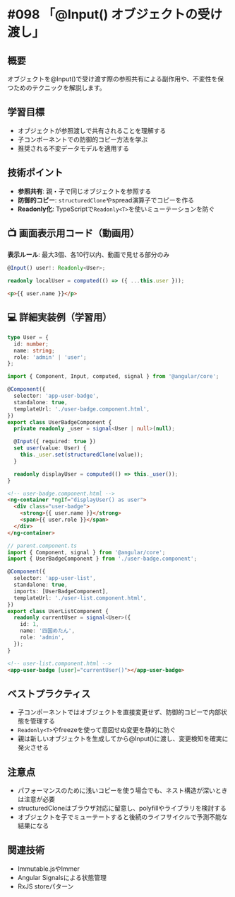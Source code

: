 # #098 「@Input() オブジェクトの受け渡し」

## 概要
オブジェクトを@Input()で受け渡す際の参照共有による副作用や、不変性を保つためのテクニックを解説します。

## 学習目標
- オブジェクトが参照渡しで共有されることを理解する
- 子コンポーネントでの防御的コピー方法を学ぶ
- 推奨される不変データモデルを適用する

## 技術ポイント
- **参照共有**: 親・子で同じオブジェクトを参照する
- **防御的コピー**: `structuredClone`やspread演算子でコピーを作る
- **Readonly化**: TypeScriptで`Readonly<T>`を使いミューテーションを防ぐ

## 📺 画面表示用コード（動画用）
**表示ルール**: 最大3個、各10行以内、動画で見せる部分のみ

```typescript
@Input() user!: Readonly<User>;
```

```typescript
readonly localUser = computed(() => ({ ...this.user }));
```

```html
<p>{{ user.name }}</p>
```

## 💻 詳細実装例（学習用）
```typescript
type User = {
  id: number;
  name: string;
  role: 'admin' | 'user';
};

import { Component, Input, computed, signal } from '@angular/core';

@Component({
  selector: 'app-user-badge',
  standalone: true,
  templateUrl: './user-badge.component.html',
})
export class UserBadgeComponent {
  private readonly _user = signal<User | null>(null);

  @Input({ required: true })
  set user(value: User) {
    this._user.set(structuredClone(value));
  }

  readonly displayUser = computed(() => this._user());
}
```

```html
<!-- user-badge.component.html -->
<ng-container *ngIf="displayUser() as user">
  <div class="user-badge">
    <strong>{{ user.name }}</strong>
    <span>{{ user.role }}</span>
  </div>
</ng-container>
```

```typescript
// parent.component.ts
import { Component, signal } from '@angular/core';
import { UserBadgeComponent } from './user-badge.component';

@Component({
  selector: 'app-user-list',
  standalone: true,
  imports: [UserBadgeComponent],
  templateUrl: './user-list.component.html',
})
export class UserListComponent {
  readonly currentUser = signal<User>({
    id: 1,
    name: '四国めたん',
    role: 'admin',
  });
}
```

```html
<!-- user-list.component.html -->
<app-user-badge [user]="currentUser()"></app-user-badge>
```

## ベストプラクティス
- 子コンポーネントではオブジェクトを直接変更せず、防御的コピーで内部状態を管理する
- `Readonly<T>`やfreezeを使って意図せぬ変更を静的に防ぐ
- 親は新しいオブジェクトを生成してから@Input()に渡し、変更検知を確実に発火させる

## 注意点
- パフォーマンスのために浅いコピーを使う場合でも、ネスト構造が深いときは注意が必要
- structuredCloneはブラウザ対応に留意し、polyfillやライブラリを検討する
- オブジェクトを子でミューテートすると後続のライフサイクルで予測不能な結果になる

## 関連技術
- Immutable.jsやImmer
- Angular Signalsによる状態管理
- RxJS storeパターン
